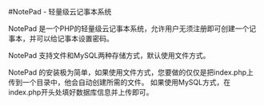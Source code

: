 #NotePad - 轻量级云记事本系统

NotePad 是一个PHP的轻量级云记事本系统，允许用户无须注册即可创建一个记事本，并可以给记事本设置密码。

NotePad 支持文件和MySQL两种存储方式，默认使用文件方式。

NotePad 的安装极为简单，如果使用文件方式，您要做的仅仅是把index.php上传到一个目录中，他会自动创建所需的文件。
如果使用MySQL方式，在index.php开头处填好数据库信息并上传即可。